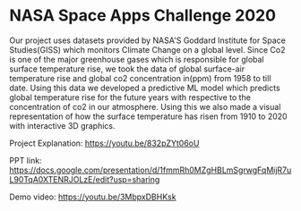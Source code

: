 # NASA Space Apps Challenge 2020
Our project uses datasets provided by NASA'S Goddard Institute for Space Studies(GISS) which monitors Climate Change on a global level. Since Co2 is one of the major greenhouse gases which is responsible for global surface temperature rise, we took the data of global surface-air temperature rise and global co2 concentration in(ppm) from 1958 to till date.
Using this data we developed a predictive ML model which predicts global temperature rise for the future years with respective to the concentration of co2 in our atmosphere. 
Using this we also made a visual representation of how the surface temperature has risen from 1910 to 2020 with interactive 3D graphics.

Project Explanation: https://youtu.be/832pZYt06oU

PPT link: https://docs.google.com/presentation/d/1fmmRh0MZgHBLmSgrwgFqMijR7uL90TqA0XTENRJOLzE/edit?usp=sharing

Demo video: https://youtu.be/3MbpxDBHKsk
